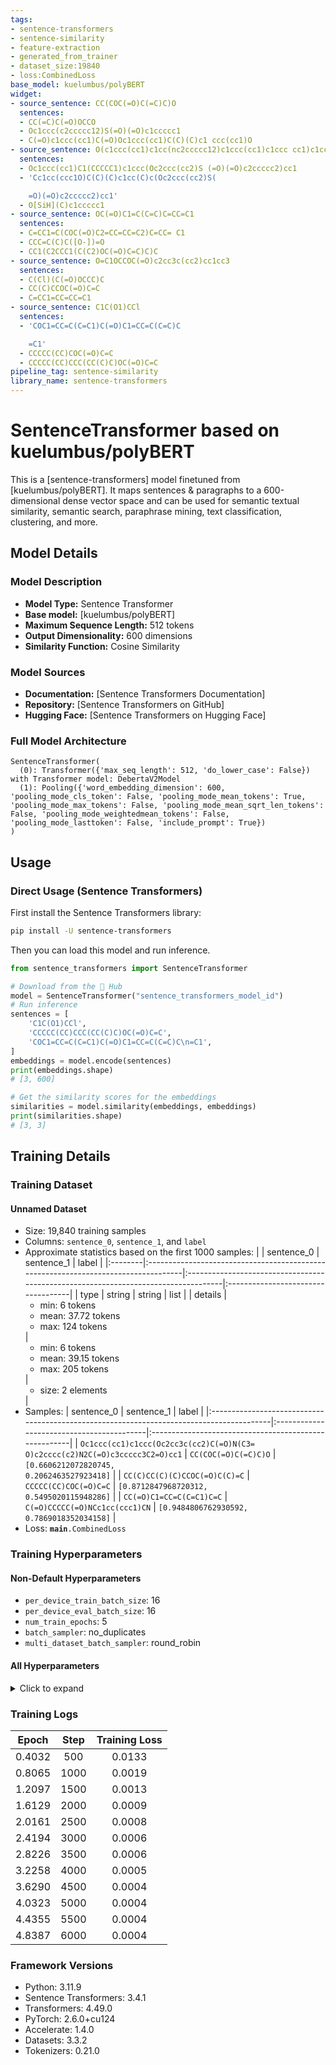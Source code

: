 ```yaml
---
tags:
- sentence-transformers
- sentence-similarity
- feature-extraction
- generated_from_trainer
- dataset_size:19840
- loss:CombinedLoss
base_model: kuelumbus/polyBERT
widget:
- source_sentence: CC(COC(=O)C(=C)C)O
  sentences:
  - CC(=C)C(=O)OCCO
  - Oc1ccc(c2ccccc12)S(=O)(=O)c1ccccc1
  - C(=O)c1ccc(cc1)C(=O)Oc1ccc(cc1)C(C)(C)c1 ccc(cc1)O
- source_sentence: O(c1ccc(cc1)c1cc(nc2ccccc12)c1ccc(cc1)c1ccc cc1)c1ccc(cc1)c1ccnc2ccccc12
  sentences:
  - Oc1ccc(cc1)C1(CCCCC1)c1ccc(Oc2ccc(cc2)S (=O)(=O)c2ccccc2)cc1
  - 'Cc1cc(ccc1O)C(C)(C)c1cc(C)c(Oc2ccc(cc2)S(

    =O)(=O)c2ccccc2)cc1'
  - O[SiH](C)c1ccccc1
- source_sentence: OC(=O)C1=C(C=C)C=CC=C1
  sentences:
  - C=CC1=C(COC(=O)C2=CC=CC=C2)C=CC= C1
  - CCC=C(C)C([O-])=O
  - CC1(C2CCC1(C(C2)OC(=O)C=C)C)C
- source_sentence: O=C1OCCOC(=O)c2cc3c(cc2)cc1cc3
  sentences:
  - C(Cl)(C(=O)OCCC)C
  - CC(C)CCOC(=O)C=C
  - C=CC1=CC=CC=C1
- source_sentence: C1C(O1)CCl
  sentences:
  - 'COC1=CC=C(C=C1)C(=O)C1=CC=C(C=C)C

    =C1'
  - CCCCC(CC)COC(=O)C=C
  - CCCCC(CC)CCC(CC(C)C)OC(=O)C=C
pipeline_tag: sentence-similarity
library_name: sentence-transformers
---
```


# SentenceTransformer based on kuelumbus/polyBERT

This is a [sentence-transformers] model finetuned from [kuelumbus/polyBERT]. It maps sentences & paragraphs to a 600-dimensional dense vector space and can be used for semantic textual similarity, semantic search, paraphrase mining, text classification, clustering, and more.

## Model Details

### Model Description
- **Model Type:** Sentence Transformer
- **Base model:** [kuelumbus/polyBERT] <!-- at revision deaa98fb65a7bdfb537457d42f43bd468963f695 -->
- **Maximum Sequence Length:** 512 tokens
- **Output Dimensionality:** 600 dimensions
- **Similarity Function:** Cosine Similarity
<!-- - **Training Dataset:** Unknown -->
<!-- - **Language:** Unknown -->
<!-- - **License:** Unknown -->

### Model Sources

- **Documentation:** [Sentence Transformers Documentation]
- **Repository:** [Sentence Transformers on GitHub]
- **Hugging Face:** [Sentence Transformers on Hugging Face]

### Full Model Architecture

```
SentenceTransformer(
  (0): Transformer({'max_seq_length': 512, 'do_lower_case': False}) with Transformer model: DebertaV2Model 
  (1): Pooling({'word_embedding_dimension': 600, 'pooling_mode_cls_token': False, 'pooling_mode_mean_tokens': True, 'pooling_mode_max_tokens': False, 'pooling_mode_mean_sqrt_len_tokens': False, 'pooling_mode_weightedmean_tokens': False, 'pooling_mode_lasttoken': False, 'include_prompt': True})
)
```

## Usage

### Direct Usage (Sentence Transformers)

First install the Sentence Transformers library:

```bash
pip install -U sentence-transformers
```

Then you can load this model and run inference.
```python
from sentence_transformers import SentenceTransformer

# Download from the 🤗 Hub
model = SentenceTransformer("sentence_transformers_model_id")
# Run inference
sentences = [
    'C1C(O1)CCl',
    'CCCCC(CC)CCC(CC(C)C)OC(=O)C=C',
    'COC1=CC=C(C=C1)C(=O)C1=CC=C(C=C)C\n=C1',
]
embeddings = model.encode(sentences)
print(embeddings.shape)
# [3, 600]

# Get the similarity scores for the embeddings
similarities = model.similarity(embeddings, embeddings)
print(similarities.shape)
# [3, 3]
```

<!--
### Direct Usage (Transformers)

<details><summary>Click to see the direct usage in Transformers</summary>

</details>
-->

<!--
### Downstream Usage (Sentence Transformers)

You can finetune this model on your own dataset.

<details><summary>Click to expand</summary>

</details>
-->

<!--
### Out-of-Scope Use

*List how the model may foreseeably be misused and address what users ought not to do with the model.*
-->

<!--
## Bias, Risks and Limitations

*What are the known or foreseeable issues stemming from this model? You could also flag here known failure cases or weaknesses of the model.*
-->

<!--
### Recommendations

*What are recommendations with respect to the foreseeable issues? For example, filtering explicit content.*
-->

## Training Details

### Training Dataset

#### Unnamed Dataset

* Size: 19,840 training samples
* Columns: <code>sentence_0</code>, <code>sentence_1</code>, and <code>label</code>
* Approximate statistics based on the first 1000 samples:
  |         | sentence_0                                                                         | sentence_1                                                                         | label                              |
  |:--------|:-----------------------------------------------------------------------------------|:-----------------------------------------------------------------------------------|:-----------------------------------|
  | type    | string                                                                             | string                                                                             | list                               |
  | details | <ul><li>min: 6 tokens</li><li>mean: 37.72 tokens</li><li>max: 124 tokens</li></ul> | <ul><li>min: 6 tokens</li><li>mean: 39.15 tokens</li><li>max: 205 tokens</li></ul> | <ul><li>size: 2 elements</li></ul> |
* Samples:
  | sentence_0                                                                               | sentence_1                                | label                                                 |
  |:-----------------------------------------------------------------------------------------|:------------------------------------------|:------------------------------------------------------|
  | <code>Oc1ccc(cc1)c1ccc(Oc2cc3c(cc2)C(=O)N(C3= O)c2cccc(c2)N2C(=O)c3ccccc3C2=O)cc1</code> | <code>CC(COC(=O)C(=C)C)O</code>           | <code>[0.6606212072820745, 0.2062463527923418]</code> |
  | <code>CC(C)CC(C)(C)CCOC(=O)C(C)=C</code>                                                 | <code>CCCCC(CC)COC(=O)C=C</code>          | <code>[0.8712847968720312, 0.5495020115948286]</code> |
  | <code>CC(=O)C1=CC=C(C=C1)C=C</code>                                                      | <code>C(=O)CCCCC(=O)NCc1cc(ccc1)CN</code> | <code>[0.9484806762930592, 0.7869018352034158]</code> |
* Loss: <code>__main__.CombinedLoss</code>

### Training Hyperparameters
#### Non-Default Hyperparameters

- `per_device_train_batch_size`: 16
- `per_device_eval_batch_size`: 16
- `num_train_epochs`: 5
- `batch_sampler`: no_duplicates
- `multi_dataset_batch_sampler`: round_robin

#### All Hyperparameters
<details><summary>Click to expand</summary>

- `overwrite_output_dir`: False
- `do_predict`: False
- `eval_strategy`: no
- `prediction_loss_only`: True
- `per_device_train_batch_size`: 16
- `per_device_eval_batch_size`: 16
- `per_gpu_train_batch_size`: None
- `per_gpu_eval_batch_size`: None
- `gradient_accumulation_steps`: 1
- `eval_accumulation_steps`: None
- `torch_empty_cache_steps`: None
- `learning_rate`: 5e-05
- `weight_decay`: 0.0
- `adam_beta1`: 0.9
- `adam_beta2`: 0.999
- `adam_epsilon`: 1e-08
- `max_grad_norm`: 1
- `num_train_epochs`: 5
- `max_steps`: -1
- `lr_scheduler_type`: linear
- `lr_scheduler_kwargs`: {}
- `warmup_ratio`: 0.0
- `warmup_steps`: 0
- `log_level`: passive
- `log_level_replica`: warning
- `log_on_each_node`: True
- `logging_nan_inf_filter`: True
- `save_safetensors`: True
- `save_on_each_node`: False
- `save_only_model`: False
- `restore_callback_states_from_checkpoint`: False
- `no_cuda`: False
- `use_cpu`: False
- `use_mps_device`: False
- `seed`: 42
- `data_seed`: None
- `jit_mode_eval`: False
- `use_ipex`: False
- `bf16`: False
- `fp16`: False
- `fp16_opt_level`: O1
- `half_precision_backend`: auto
- `bf16_full_eval`: False
- `fp16_full_eval`: False
- `tf32`: None
- `local_rank`: 0
- `ddp_backend`: None
- `tpu_num_cores`: None
- `tpu_metrics_debug`: False
- `debug`: []
- `dataloader_drop_last`: False
- `dataloader_num_workers`: 0
- `dataloader_prefetch_factor`: None
- `past_index`: -1
- `disable_tqdm`: False
- `remove_unused_columns`: True
- `label_names`: None
- `load_best_model_at_end`: False
- `ignore_data_skip`: False
- `fsdp`: []
- `fsdp_min_num_params`: 0
- `fsdp_config`: {'min_num_params': 0, 'xla': False, 'xla_fsdp_v2': False, 'xla_fsdp_grad_ckpt': False}
- `fsdp_transformer_layer_cls_to_wrap`: None
- `accelerator_config`: {'split_batches': False, 'dispatch_batches': None, 'even_batches': True, 'use_seedable_sampler': True, 'non_blocking': False, 'gradient_accumulation_kwargs': None}
- `deepspeed`: None
- `label_smoothing_factor`: 0.0
- `optim`: adamw_torch
- `optim_args`: None
- `adafactor`: False
- `group_by_length`: False
- `length_column_name`: length
- `ddp_find_unused_parameters`: None
- `ddp_bucket_cap_mb`: None
- `ddp_broadcast_buffers`: False
- `dataloader_pin_memory`: True
- `dataloader_persistent_workers`: False
- `skip_memory_metrics`: True
- `use_legacy_prediction_loop`: False
- `push_to_hub`: False
- `resume_from_checkpoint`: None
- `hub_model_id`: None
- `hub_strategy`: every_save
- `hub_private_repo`: None
- `hub_always_push`: False
- `gradient_checkpointing`: False
- `gradient_checkpointing_kwargs`: None
- `include_inputs_for_metrics`: False
- `include_for_metrics`: []
- `eval_do_concat_batches`: True
- `fp16_backend`: auto
- `push_to_hub_model_id`: None
- `push_to_hub_organization`: None
- `mp_parameters`: 
- `auto_find_batch_size`: False
- `full_determinism`: False
- `torchdynamo`: None
- `ray_scope`: last
- `ddp_timeout`: 1800
- `torch_compile`: False
- `torch_compile_backend`: None
- `torch_compile_mode`: None
- `dispatch_batches`: None
- `split_batches`: None
- `include_tokens_per_second`: False
- `include_num_input_tokens_seen`: False
- `neftune_noise_alpha`: None
- `optim_target_modules`: None
- `batch_eval_metrics`: False
- `eval_on_start`: False
- `use_liger_kernel`: False
- `eval_use_gather_object`: False
- `average_tokens_across_devices`: False
- `prompts`: None
- `batch_sampler`: no_duplicates
- `multi_dataset_batch_sampler`: round_robin

</details>

### Training Logs
| Epoch  | Step | Training Loss |
|:------:|:----:|:-------------:|
| 0.4032 | 500  | 0.0133        |
| 0.8065 | 1000 | 0.0019        |
| 1.2097 | 1500 | 0.0013        |
| 1.6129 | 2000 | 0.0009        |
| 2.0161 | 2500 | 0.0008        |
| 2.4194 | 3000 | 0.0006        |
| 2.8226 | 3500 | 0.0006        |
| 3.2258 | 4000 | 0.0005        |
| 3.6290 | 4500 | 0.0004        |
| 4.0323 | 5000 | 0.0004        |
| 4.4355 | 5500 | 0.0004        |
| 4.8387 | 6000 | 0.0004        |


### Framework Versions
- Python: 3.11.9
- Sentence Transformers: 3.4.1
- Transformers: 4.49.0
- PyTorch: 2.6.0+cu124
- Accelerate: 1.4.0
- Datasets: 3.3.2
- Tokenizers: 0.21.0